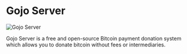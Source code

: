 # **Gojo Server**

![Gojo Server](GojoServer/Gojo_logo1.JPG)

Gojo Server is a free and open-source Bitcoin payment donation system which allows you to donate bitcoin without fees or intermediaries.

